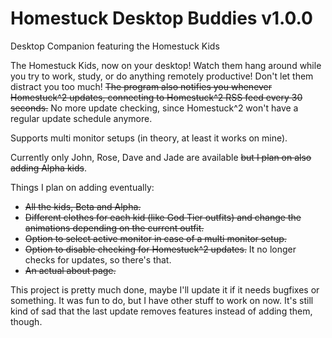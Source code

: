 # Homestuck Desktop Buddies v1.0.0
Desktop Companion featuring the Homestuck Kids

The Homestuck Kids, now on your desktop! Watch them hang around while you try to work, study, or do anything remotely productive! Don't let them distract you too much! ~~The program also notifies you whenever Homestuck^2 updates, connecting to Homestuck^2 RSS feed every 30 seconds.~~ No more update checking, since Homestuck^2 won't have a regular update schedule anymore.

Supports multi monitor setups (in theory, at least it works on mine).

Currently only John, Rose, Dave and Jade are available ~~but I plan on also adding Alpha kids~~.

Things I plan on adding eventually:

* ~~All the kids, Beta and Alpha.~~
* ~~Different clothes for each kid (like God Tier outfits) and change the animations depending on the current outfit.~~
* ~~Option to select active monitor in case of a multi monitor setup.~~
* ~~Option to disable checking for Homestuck^2 updates.~~ It no longer checks for updates, so there's that.
* ~~An actual about page.~~

This project is pretty much done, maybe I'll update it if it needs bugfixes or something. It was fun to do, but I have other stuff to work on now. It's still kind of sad that the last update removes features instead of adding them, though.